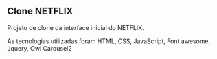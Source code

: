 ## Clone NETFLIX
Projeto de clone da interface inicial do NETFLIX.

As tecnologias utilizadas foram HTML, CSS, JavaScript, Font awesome, Jquery, Owl Carousel2